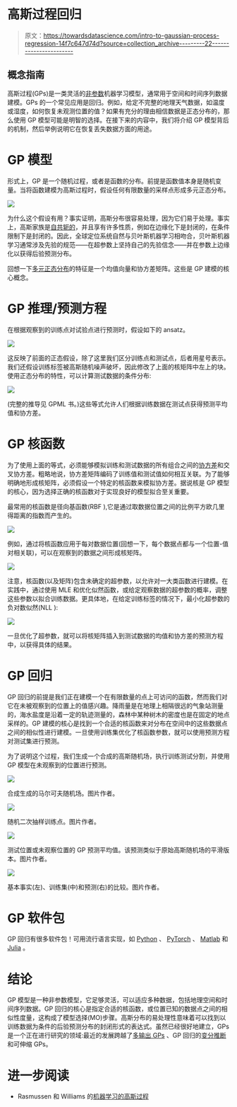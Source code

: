 # 高斯过程回归

> 原文：<https://towardsdatascience.com/intro-to-gaussian-process-regression-14f7c647d74d?source=collection_archive---------22----------------------->

## 概念指南

高斯过程(GPs)是一类灵活的[非参数](https://en.wikipedia.org/wiki/Parametric_model)机器学习模型，通常用于空间和时间序列数据建模。GPs 的一个常见应用是回归。例如，给定不完整的地理天气数据，如温度或湿度，如何恢复未观测位置的值？如果有充分的理由相信数据是正态分布的，那么使用 GP 模型可能是明智的选择。在接下来的内容中，我们将介绍 GP 模型背后的机制，然后举例说明它在恢复丢失数据方面的用途。

# GP 模型

形式上，GP 是一个随机过程，或者是函数的分布。前提是函数值本身是随机变量。当将函数建模为高斯过程时，假设任何有限数量的采样点形成多元正态分布。

![](img/45fddf494039890d966728d6b4fef3c5.png)

为什么这个假设有用？事实证明，高斯分布很容易处理，因为它们易于处理。事实上，高斯家族是[自共轭的](https://en.wikipedia.org/wiki/Conjugate_prior)，并且享有许多性质，例如在边缘化下是封闭的，在条件限制下是封闭的。因此，全球定位系统自然与贝叶斯机器学习相吻合，贝叶斯机器学习通常涉及先验的规范——在超参数上坚持自己的先验信念——并在参数上边缘化以获得后验预测分布。

回想一下[多元正态分布](https://en.wikipedia.org/wiki/Multivariate_normal_distribution)的特征是一个均值向量和协方差矩阵。这些是 GP 建模的核心概念。

# GP 推理/预测方程

在根据观察到的训练点对试验点进行预测时，假设如下的 ansatz。

![](img/b052e6b000894254b6a1b97c19e159b8.png)

这反映了前面的正态假设，除了这里我们区分训练点和测试点，后者用星号表示。我们还假设训练标签被高斯随机噪声破坏，因此修改了上面的核矩阵中左上的块。使用正态分布的特性，可以计算测试数据的条件分布:

![](img/9e60f921ab2d4d7a41cc43231d3b03cc.png)

(完整的推导见 GPML 书。)这些等式允许人们根据训练数据在测试点获得预测平均值和协方差。

# GP 核函数

为了使用上面的等式，必须能够模拟训练和测试数据的所有组合之间的[协方差](https://en.wikipedia.org/wiki/Covariance)和交叉协方差。粗略地说，协方差矩阵编码了训练值和测试值如何相互关联。为了能够明确地形成核矩阵，必须假设一个特定的核函数来模拟协方差。据说核是 GP 模型的核心，因为选择正确的核函数对于实现良好的模型拟合至关重要。

最常用的核函数是径向基函数(RBF ),它是通过取数据位置之间的比例平方欧几里得距离的指数而产生的。

![](img/f897f1bf19829dc488bd9fafa3d637b9.png)

例如，通过将核函数应用于每对数据位置(回想一下，每个数据点都与一个位置-值对相关联)，可以在观察到的数据之间形成核矩阵。

![](img/38343894a507e0f8fbb5dfdeac5ba4e4.png)

注意，核函数(以及矩阵)包含未确定的超参数，以允许对一大类函数进行建模。在实践中，通过使用 MLE 和优化似然函数，或给定观察数据的超参数的概率，调整这些参数以拟合训练数据。更具体地，在给定训练标签的情况下，最小化超参数的负对数似然(NLL ):

![](img/de3ba133bbff478fc0a55633bb815c23.png)

一旦优化了超参数，就可以将核矩阵插入到测试数据的均值和协方差的预测方程中，以获得具体的结果。

# GP 回归

GP 回归的前提是我们正在建模一个在有限数量的点上可访问的函数，然而我们对它在未被观察到的位置上的值感兴趣。降雨量是在地理上相隔很远的气象站测量的，海水盐度是沿着一定的轨迹测量的，森林中某种树木的密度也是在固定的地点采样的。GP 建模的核心是找到一个合适的核函数来对分布在空间中的这些数据点之间的相似性进行建模。一旦使用训练集优化了核函数参数，就可以使用预测方程对测试集进行预测。

为了说明这个过程，我们生成一个合成的高斯随机场，执行训练测试分割，并使用 GP 模型在未观察到的位置进行预测。

![](img/646407965a8bfd2ffe66384880aea6cc.png)

合成生成的马尔可夫随机场。图片作者。

![](img/359ecfa825af9355a67ed49864d37aa7.png)

随机二次抽样训练点。图片作者。

![](img/e86209a678c0bbc119c2d8e2729abccc.png)

测试位置或未观察位置的 GP 预测平均值。该预测类似于原始高斯随机场的平滑版本。图片作者。

![](img/e17f9e5a738d8bea0d262b48cfb38467.png)

基本事实(左)、训练集(中)和预测(右)的比较。图片作者。

# GP 软件包

GP 回归有很多软件包！可用流行语言实现，如 [Python](https://scikit-learn.org/stable/modules/gaussian_process.html) 、 [PyTorch](https://gpytorch.ai/) 、 [Matlab](http://www.gaussianprocess.org/gpml/code/matlab/doc/) 和 [Julia](https://github.com/STOR-i/GaussianProcesses.jl) 。

# 结论

GP 模型是一种非参数模型，它足够灵活，可以适应多种数据，包括地理空间和时间序列数据。GP 回归的核心是指定合适的核函数，或位置已知的数据点之间的相似性度量，这构成了模型选择(MO)步骤。高斯分布的易处理性意味着可以找到以训练数据为条件的后验预测分布的封闭形式的表达式。虽然已经很好地建立，GPs 是一个正在进行研究的领域:最近的发展跨越了[多输出 GPs](https://proceedings.neurips.cc/paper/2007/file/66368270ffd51418ec58bd793f2d9b1b-Paper.pdf) 、GP 回归的[变分推断](https://arxiv.org/abs/1511.06499)和可伸缩 GPs。

# 进一步阅读

*   Rasmussen 和 Williams 的[机器学习的高斯过程](http://www.gaussianprocess.org/gpml/)